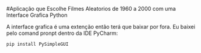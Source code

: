 #Aplicação que Escolhe Filmes Aleatorios de 1960 a 2000 com uma Interface Grafica Python

A interface grafica é uma extenção então terá que baixar por fora.
Eu baixei pelo comand pronpt dentro da IDE PyCharm:

    pip install PySimpleGUI
